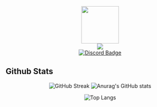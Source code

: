 <div id="ProfileImage" align="center">
  <a href="https://github.com/devloli-main">
    <img src="https://cdn.discordapp.com/attachments/911222549751418890/977571379241164810/Dllbg-modified.png?size=4096" width="100"/>
  </a>
</div>
<div id="Discord-m" align="center">
  <a href="https://discordapp.com/users/800422993897586718" target="_blank">
    <img src="https://discord.c99.nl/widget/theme-4/800422993897586718.png">
  </a>
</div>
<div id="Discord-s" align="center">
  <a href="https://discordapp.com/users/800422993897586718" target="_blank">
    <img src="https://img.shields.io/badge/Discord-red?style=for-the-badge&logo=discord&logoColor=white" alt="Discord Badge"/>
  </a>
</div>

## Github Stats
<div id="Stats-g" align="center">
  
![GitHub Streak](https://github-readme-streak-stats.herokuapp.com?user=devloli-main&theme=tokyonight&hide_border=true&date_format=j%20M%5B%20Y%5D) ![Anurag's GitHub stats](https://github-readme-stats.vercel.app/api?username=devloli-main&show_icons=true&theme=tokyonight&hide_border=true)
  
![Top Langs](https://github-readme-stats.vercel.app/api/top-langs/?username=devloli-main&layout=compact&theme=tokyonight&hide_border=true)
</div>

<div id="gif" align="center">
  <a href="" target="_blank">
    <img src="https://pa1.narvii.com/6352/d99071f792d67df51893558d6de091348c32d4ee_hq.gif" alt=""/>
  </a>
</div>
